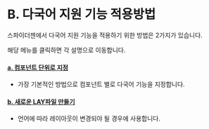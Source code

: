# B. 다국어 지원 기능 적용방법

스파이더젠에서 다국어 지원 기능을 적용하기 위한 방법은 2가지가 있습니다.

해당 메뉴를 클릭하면 각 설명으로 이동합니다.

#### [a. 컴포넌트 단위로 지정](<B  다국어 지원 기능 적용방법/a  컴포넌트 단위로 지정.md>)

* 가장 기본적인 방법으로 컴포넌트 별로 다국어 기능을 지정합니다.

#### [b. 새로운 LAY파일 만들기](<B  다국어 지원 기능 적용방법/b  새로운 LAY파일 만들기.md>)

* 언어에 따라 레이아웃이 변경되야 될 경우에 사용합니다.
